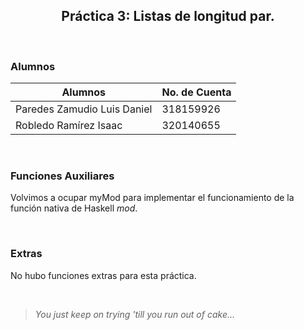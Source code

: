 <h2 align='center'>
  Práctica 3: Listas de longitud par. 
</h2>

<br>

### Alumnos

| Alumnos                     | No. de Cuenta |
| --------------------------- | ------------- |
| Paredes Zamudio Luis Daniel | 318159926     |
| Robledo Ramírez Isaac       | 320140655     |

<br>

### Funciones Auxiliares

Volvimos a ocupar myMod para implementar el funcionamiento de la función nativa de Haskell _mod_.

<br>

### Extras

No hubo funciones extras para esta práctica. 

<br>

> _You just keep on trying 'till you run out of cake..._
